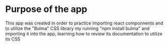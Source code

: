 # Purpose of the app

This app was created in order to practice importing react componnents and to utilize the "Bulma" CSS library my running "npm install bulma" and importing it into the app, learning how to review its documentation to utilize its CSS

